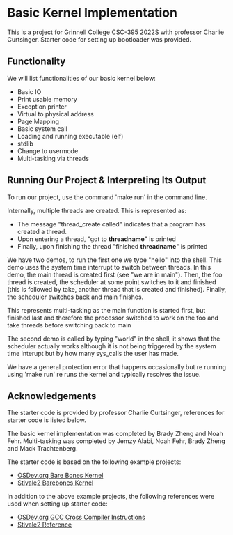 # Basic Kernel Implementation
This is a project for Grinnell College CSC-395 2022S with professor Charlie Curtsinger. Starter code for setting up bootloader was provided.

## Functionality
We will list functionalities of our basic kernel below:
* Basic IO
* Print usable memory
* Exception printer
* Virtual to physical address
* Page Mapping
* Basic system call
* Loading and running executable (elf)
* stdlib
* Change to usermode
* Multi-tasking via threads

## Running Our Project & Interpreting Its Output

To run our project, use the command 'make run' in the command line.

Internally, multiple threads are created. This is represented as:
* The message "thread_create called" indicates that a program has created a thread. 
* Upon entering a thread, "got to __threadname__" is printed
* Finally, upon finishing the thread "finished __threadname__" is printed

We have two demos, to run the first one we type "hello" into the shell. This demo uses the system time interrupt to switch between threads. In this demo, the main thread is created first (see "we are in main"). Then, the foo thread is created, the scheduler at some point switches to it and finished (this is followed by take, another thread that is created and finished). Finally, the scheduler switches back and main finishes.

This represents multi-tasking as the main function is started first, but finished last and therefore the processor switched to work on the foo and take threads before switching back to main

The second demo is called by typing "world" in the shell, it shows that the scheduler actually works although it is not being triggered by the system time interupt but by how many sys_calls the user has made.

We have a general protection error that happens occasionally but re running using 'make run' re runs the kernel and typically resolves the issue.

## Acknowledgements
The starter code is provided by professor Charlie Curtsinger, references for starter code is listed below.

The basic kernel implementation was completed by Brady Zheng and Noah Fehr. Multi-tasking was completed by Jemzy Alabi, Noah Fehr, Brady Zheng and Mack Trachtenberg.

The starter code is based on the following example projects:
- [OSDev.org Bare Bones Kernel](https://wiki.osdev.org/Bare_bones)
- [Stivale2 Barebones Kernel](https://github.com/stivale/stivale2-barebones)

In addition to the above example projects, the following references were used when setting up starter code:
- [OSDev.org GCC Cross Compiler Instructions](https://wiki.osdev.org/GCC_Cross-Compiler)
- [Stivale2 Reference](https://github.com/stivale/stivale/blob/master/STIVALE2.md)
